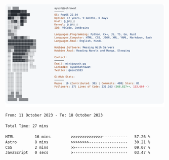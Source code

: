 <a href="https://github.com/AyushSehrawat/AyushSehrawat">
  <picture>
    <source media="(prefers-color-scheme: dark)" srcset="https://raw.githubusercontent.com/AyushSehrawat/AyushSehrawat/main/dark_mode.svg">
    <img alt="Andrew Grant's GitHub Profile README" src="https://raw.githubusercontent.com/AyushSehrawat/AyushSehrawat/main/light_mode.svg">
  </picture>
</a>

<!--START_SECTION:waka-->

```txt
From: 11 October 2023 - To: 18 October 2023

Total Time: 27 mins

HTML         16 mins         >>>>>>>>>>>>>>-----------   57.26 %
Astro        8 mins          >>>>>>>>-----------------   30.21 %
CSS          2 mins          >>-----------------------   09.07 %
JavaScript   0 secs          >------------------------   03.47 %
```

<!--END_SECTION:waka-->
